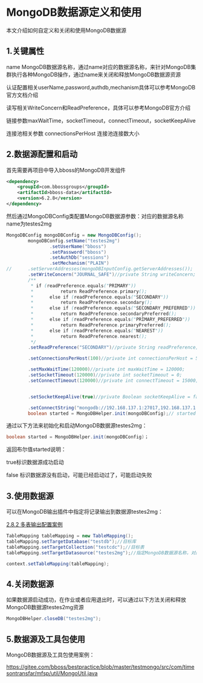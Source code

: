 # MongoDB数据源定义和使用

本文介绍如何自定义和关闭和使用MongoDB数据源

## 1.关键属性

name   MongoDB数据源名称，通过name对应的数据源名称，来针对MongoDB集群执行各种MongoDB操作，通过name来关闭和释放MongoDB数据源资源

认证配置相关userName,password,authdb,mechanism具体可以参考MongoDB官方文档介绍

读写相关WriteConcern和ReadPreference，具体可以参考MongoDB官方介绍

链接参数maxWaitTime，socketTimeout，connectTimeout，socketKeepAlive

连接池相关参数 connectionsPerHost  连接池连接数大小

## 2.数据源配置和启动

首先需要再项目中导入bboss的MongoDB开发组件

```xml
<dependency>
    <groupId>com.bbossgroups</groupId>
    <artifactId>bboss-data</artifactId>
    <version>6.2.8</version>
</dependency>
```

然后通过MongoDBConfig类配置MongoDB数据源参数：对应的数据源名称name为testes2mg

```java
MongoDBConfig mongoDBConfig = new MongoDBConfig();
		mongoDBConfig.setName("testes2mg")
				.setUserName("bboss")
				.setPassword("bboss")
				.setAuthDb("sessions")
				.setMechanism("PLAIN")
//		.setServerAddresses(mongoDBInputConfig.getServerAddresses());
		.setWriteConcern("JOURNAL_SAFE")//private String writeConcern;
		/**
		 * if (readPreference.equals("PRIMARY"))
		 * 			return ReadPreference.primary();
		 * 		else if (readPreference.equals("SECONDARY"))
		 * 			return ReadPreference.secondary();
		 * 		else if (readPreference.equals("SECONDARY_PREFERRED"))
		 * 			return ReadPreference.secondaryPreferred();
		 * 		else if (readPreference.equals("PRIMARY_PREFERRED"))
		 * 			return ReadPreference.primaryPreferred();
		 * 		else if (readPreference.equals("NEAREST"))
		 * 			return ReadPreference.nearest();
		 */
		.setReadPreference("SECONDARY")//private String readPreference;

		.setConnectionsPerHost(100)//private int connectionsPerHost = 50;

		.setMaxWaitTime(120000)//private int maxWaitTime = 120000;
		.setSocketTimeout(120000)//private int socketTimeout = 0;
		.setConnectTimeout(120000)//private int connectTimeout = 15000;


		.setSocketKeepAlive(true)//private Boolean socketKeepAlive = false;

		.setConnectString("mongodb://192.168.137.1:27017,192.168.137.1:27018,192.168.137.1:27019/?replicaSet=rs0");
		boolean started = MongoDBHelper.init(mongoDBConfig);// started true标识数据源成功启动，false 标识数据源没有启动，可能已经启动过了，可能启动失败
```

通过以下方法来初始化和启动MongoDB数据源testes2mg：

```java
boolean started = MongoDBHelper.init(mongoDBConfig)；
```

返回布尔值started说明：

 true标识数据源成功启动

false 标识数据源没有启动，可能已经启动过了，可能启动失败

## 3.使用数据源

可以在MongoDB输出插件中指定将记录输出到数据源testes2mg：

[2.8.2 多表输出配置案例](https://esdoc.bbossgroups.com/#/datatran-plugins?id=_282-多表输出配置案例)

```java
TableMapping tableMapping = new TableMapping();
tableMapping.setTargetDatabase("testdb");//目标库
tableMapping.setTargetCollection("testcdc");//目标表
tableMapping.setTargetDatasource("testes2mg");//指定MongoDB数据源名称，对应一个MongoDB集群

context.setTableMapping(tableMapping);
```

## 4.关闭数据源

如果数据源启动成功，在作业或者应用退出时，可以通过以下方法关闭和释放MongoDB数据源testes2mg资源

```java
MongoDBHelper.closeDB("testes2mg");
```

## 5.数据源及工具包使用

MongoDB数据源及工具包使用案例：

https://gitee.com/bboss/bestpractice/blob/master/testmongo/src/com/timesontransfar/mfsp/util/MongoUtil.java